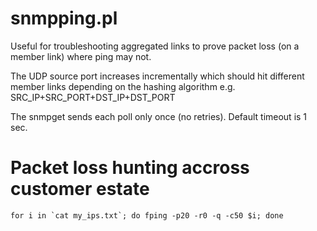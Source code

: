 # snmpping.pl

Useful for troubleshooting aggregated links to prove packet loss (on a member link) where ping may not.

The UDP source port increases incrementally which should hit different member links depending on the hashing algorithm e.g. SRC_IP+SRC_PORT+DST_IP+DST_PORT

The snmpget sends each poll only once (no retries). Default timeout is 1 sec.


# Packet loss hunting accross customer estate

    for i in `cat my_ips.txt`; do fping -p20 -r0 -q -c50 $i; done

